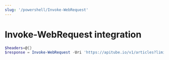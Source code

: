 ```yaml
---
slug: '/powershell/Invoke-WebRequest'
---
```


# Invoke-WebRequest integration

```powershell
$headers=@{}
$response = Invoke-WebRequest -Uri 'https://apitube.io/v1/articles?limit=250&key=YOUR_API_KEY' -Method GET -Headers $headers
```
